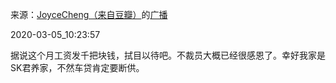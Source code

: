来源：[JoyceCheng（来自豆瓣）](https://www.douban.com/people/30298116/)的[广播](https://www.douban.com/people/30298116/status/2850283969/)


2020-03-05_10:23:57


据说这个月工资发千把块钱，拭目以待吧。不裁员大概已经很感恩了。幸好我家是SK君养家，不然车贷肯定要断供。
